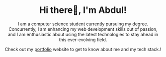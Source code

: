 <h1 align="center">Hi there👋, I'm Abdul!</h1>
<p align="center">I am a computer science student currently pursuing my degree. Concurrently, I am enhancing my web development skills out of passion, and I am enthusiastic about using the latest technologies to stay ahead in this ever-evolving field.</p>

<p align="center">Check out my <a href="https://moeidejaz.netlify.app" target="_blank">portfolio</a> website to get to know about me and my tech stack.!</p>
